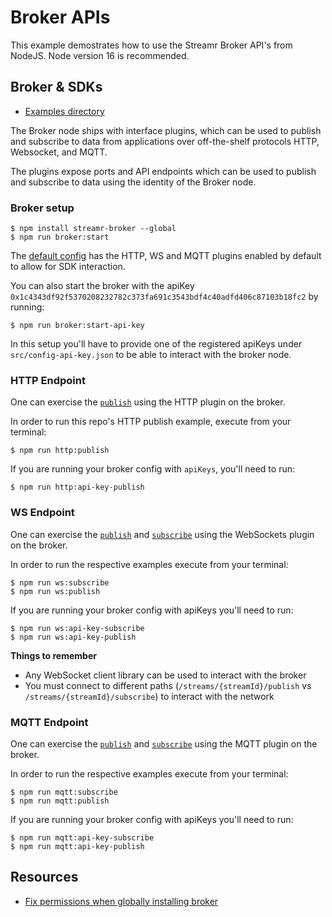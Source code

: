 # Broker APIs
This example demostrates how to use the Streamr Broker API's from NodeJS. Node version 16 is recommended.

## Broker & SDKs
- [Examples directory](BrokerApiNode/src/)

The Broker node ships with interface plugins, which can be used to publish and subscribe to data from applications over off-the-shelf protocols HTTP, Websocket, and MQTT.

The plugins expose ports and API endpoints which can be used to publish and subscribe to data using the identity of the Broker node.

### Broker setup
```shell
$ npm install streamr-broker --global
$ npm run broker:start
```
The [default config](NodeJs/broker-config.json) has the HTTP, WS and MQTT plugins enabled by default to allow for SDK interaction.

You can also start the broker with the apiKey `0x1c4343df92f5370208232782c373fa691c3543bdf4c40adfd406c87103b18fc2` by running:

```
$ npm run broker:start-api-key
```

In this setup you'll have to provide one of the registered apiKeys under `src/config-api-key.json` to be able to interact with the broker node. 

### HTTP Endpoint
One can exercise the [`publish`](BrokerApiNode/src/http-publish.js) using the HTTP plugin on the broker. 


In order to run this repo's HTTP publish example, execute from your terminal:
```shell
$ npm run http:publish
```

If you are running your broker config with `apiKeys`, you'll need to run:
```shell
$ npm run http:api-key-publish
```

### WS Endpoint
One can exercise the [`publish`](BrokerApiNode/src/ws-publish.js) and [`subscribe`](BrokerApiNode/src/ws-subscribe.js) using the WebSockets plugin on the broker. 

In order to run the respective examples execute from your terminal:
```shell
$ npm run ws:subscribe
$ npm run ws:publish
```

If you are running your broker config with apiKeys you'll need to run:
```shell
$ npm run ws:api-key-subscribe
$ npm run ws:api-key-publish
```

**Things to remember**
- Any WebSocket client library can be used to interact with the broker
- You must connect to different paths (`/streams/{streamId}/publish` vs `/streams/{streamId}/subscribe`) to interact with the network

### MQTT Endpoint
One can exercise the [`publish`](BrokerApiNode/src/mqtt-publish.js) and [`subscribe`](BrokerApiNode/src/mqtt-subscribe.js) using the MQTT plugin on the broker. 

In order to run the respective examples execute from your terminal:
```shell
$ npm run mqtt:subscribe
$ npm run mqtt:publish
```

If you are running your broker config with apiKeys you'll need to run:
```shell
$ npm run mqtt:api-key-subscribe
$ npm run mqtt:api-key-publish
```


## Resources
- [Fix permissions when globally installing broker](https://docs.npmjs.com/resolving-eacces-permissions-errors-when-installing-packages-globally)


